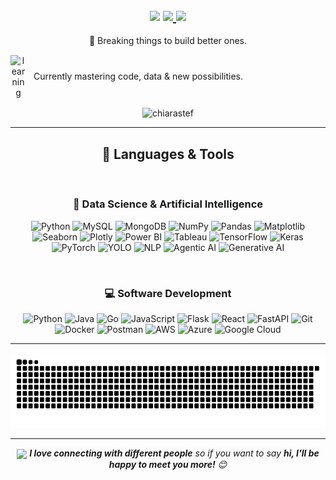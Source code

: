 
<div align="center">
  <h2>
    <img src="https://emojis.slackmojis.com/emojis/images/1531849430/4246/blob-sunglasses.gif?1531849430" width="30"/> 
    <a href="https://git.io/typing-svg">
    <img src="https://readme-typing-svg.herokuapp.com?font=Montserrat&weight=500&size=25&duration=4500&pause=500&color=D9BED1&width=435&lines=Hello!+I'm+Abhishek+Gupta" />
        <img src="https://komarev.com/ghpvc/?username=gourav-abhishek&style=for-the-badge&color=brightgreen" />
</a>

  </h2>


  <p>
  🚀 Breaking things to build better ones.<br>
  <div style="display: flex; align-items: center; margin: 15px 0;">
    <img width="25" src="https://em-content.zobj.net/source/skype/289/seedling_1f331.png" alt="learning"/>
    <span style="margin-left: 12px;">Currently mastering code, data & new possibilities.</span>
  </div> 
</p>





  <img align="center" src="https://github-readme-streak-stats.herokuapp.com/?user=abhlshe-k&" alt="chiarastef" width="1500" height="150" />
  
 
---
<h2>💼 Languages & Tools</h2>

<br>

### 🧠 Data Science & Artificial Intelligence
<p>
  <img src="https://cdn.jsdelivr.net/gh/devicons/devicon/icons/python/python-original.svg" alt="Python" width="40" height="40"/>
  <img src="https://cdn.jsdelivr.net/gh/devicons/devicon/icons/mysql/mysql-original.svg" alt="MySQL" width="40" height="40"/>
  <img src="https://cdn.jsdelivr.net/gh/devicons/devicon/icons/mongodb/mongodb-original.svg" alt="MongoDB" width="40" height="40"/>
  <img src="https://cdn.jsdelivr.net/gh/devicons/devicon/icons/numpy/numpy-original.svg" alt="NumPy" width="40" height="40"/>
  <img src="https://cdn.jsdelivr.net/gh/devicons/devicon/icons/pandas/pandas-original.svg" alt="Pandas" width="40" height="40"/>
  <img src="https://cdn.jsdelivr.net/gh/devicons/devicon/icons/matplotlib/matplotlib-original.svg" alt="Matplotlib" width="40" height="40"/>
  <img src="https://seaborn.pydata.org/_static/logo-wide-lightbg.svg" alt="Seaborn" width="80" height="40"/>
  <img src="https://images.plot.ly/logo/new-branding/plotly-logomark.png" alt="Plotly" width="40" height="40"/>
  <img src="https://cdn.worldvectorlogo.com/logos/power-bi.svg" alt="Power BI" width="40" height="40"/>
  <img src="https://cdn.worldvectorlogo.com/logos/tableau-software.svg" alt="Tableau" width="40" height="40"/>
  <img src="https://cdn.jsdelivr.net/gh/devicons/devicon/icons/tensorflow/tensorflow-original.svg" alt="TensorFlow" width="40" height="40"/>
  <img src="https://cdn.jsdelivr.net/gh/devicons/devicon/icons/keras/keras-original.svg" alt="Keras" width="40" height="40"/>
  <img src="https://cdn.jsdelivr.net/gh/devicons/devicon/icons/pytorch/pytorch-original.svg" alt="PyTorch" width="40" height="40"/>
  <img src="https://cdn-icons-png.flaticon.com/512/4456/4456149.png" alt="YOLO" width="40" height="40"/>
  <img src="https://cdn-icons-png.flaticon.com/512/4274/4274185.png" alt="NLP" width="40" height="40"/>
  <img src="https://cdn-icons-png.flaticon.com/512/3208/3208723.png" alt="Agentic AI" width="40" height="40"/>
  <img src="https://cdn-icons-png.flaticon.com/512/4712/4712035.png" alt="Generative AI" width="40" height="40"/>
</p>

<br>

### 💻 Software Development
<p>
  <img src="https://cdn.jsdelivr.net/gh/devicons/devicon/icons/python/python-original.svg" alt="Python" width="40" height="40"/>
  <img src="https://cdn.jsdelivr.net/gh/devicons/devicon/icons/java/java-original.svg" alt="Java" width="40" height="40"/>
  <img src="https://cdn.jsdelivr.net/gh/devicons/devicon/icons/go/go-original.svg" alt="Go" width="40" height="40"/>
  <img src="https://cdn.jsdelivr.net/gh/devicons/devicon/icons/javascript/javascript-original.svg" alt="JavaScript" width="40" height="40"/>
  <img src="https://cdn.jsdelivr.net/gh/devicons/devicon/icons/flask/flask-original.svg" alt="Flask" width="40" height="40"/>
  <img src="https://cdn.jsdelivr.net/gh/devicons/devicon/icons/react/react-original.svg" alt="React" width="40" height="40"/>
  <img src="https://cdn.jsdelivr.net/gh/devicons/devicon/icons/fastapi/fastapi-original.svg" alt="FastAPI" width="40" height="40"/>
  <img src="https://cdn.jsdelivr.net/gh/devicons/devicon/icons/git/git-original.svg" alt="Git" width="40" height="40"/>
  <img src="https://cdn.jsdelivr.net/gh/devicons/devicon/icons/docker/docker-original.svg" alt="Docker" width="40" height="40"/>
  <img src="https://encrypted-tbn0.gstatic.com/images?q=tbn:ANd9GcSrPmNWAtnroI424NFmJBwNtUs6YIL_eVXHjA&s" alt="Postman" width="40" height="40"/>
  <img src="https://cdn.worldvectorlogo.com/logos/amazon-web-services-1.svg" alt="AWS" width="40" height="40"/>
  <img src="https://upload.wikimedia.org/wikipedia/commons/thumb/a/a8/Microsoft_Azure_Logo.svg/2560px-Microsoft_Azure_Logo.svg.png" alt="Azure" width="40" height="40"/>
  <img src="https://cdn.worldvectorlogo.com/logos/google-cloud-1.svg" alt="Google Cloud" width="40" height="40"/>

</p>

---

<picture>
  <source
    media="(prefers-color-scheme: dark)"
    srcset="https://raw.githubusercontent.com/xensen008/xensen008/output/github-contribution-grid-snake-dark.svg"
  />
  <source
    media="(prefers-color-scheme: light)"
    srcset="https://raw.githubusercontent.com/xensen008/xensen008/output/github-contribution-grid-snake.svg"
  />
  <img
    alt="github contribution grid snake animation"
    src="https://raw.githubusercontent.com/xensen008/xensen008/output/github-contribution-grid-snake.svg"
    height="120"  
  />
</picture>


---
  <p>
    <img src="https://media.giphy.com/media/LnQjpWaON8nhr21vNW/giphy.gif" width="60" align="center" />
    <em><b>I love connecting with different people</b> so if you want to say <b>hi, I'll be happy to meet you more!</b> 😊</em>
  </p>

</div>
